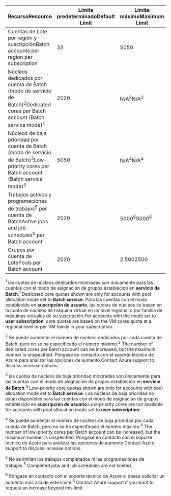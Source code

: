 | <span data-ttu-id="38145-101">**Recurso**</span><span class="sxs-lookup"><span data-stu-id="38145-101">**Resource**</span></span> | <span data-ttu-id="38145-102">**Límite predeterminado**</span><span class="sxs-lookup"><span data-stu-id="38145-102">**Default Limit**</span></span> | <span data-ttu-id="38145-103">**Límite máximo**</span><span class="sxs-lookup"><span data-stu-id="38145-103">**Maximum Limit**</span></span> |
| --- | --- | --- |
| <span data-ttu-id="38145-104">Cuentas de Lote por región y suscripción</span><span class="sxs-lookup"><span data-stu-id="38145-104">Batch accounts per region per subscription</span></span> | <span data-ttu-id="38145-105">3</span><span class="sxs-lookup"><span data-stu-id="38145-105">3</span></span> |<span data-ttu-id="38145-106">50</span><span class="sxs-lookup"><span data-stu-id="38145-106">50</span></span> |
| <span data-ttu-id="38145-107">Núcleos dedicados por cuenta de Batch (modo de servicio de Batch)<sup>1</sup></span><span class="sxs-lookup"><span data-stu-id="38145-107">Dedicated cores per Batch account (Batch service mode)<sup>1</sup></span></span> | <span data-ttu-id="38145-108">20</span><span class="sxs-lookup"><span data-stu-id="38145-108">20</span></span> | <span data-ttu-id="38145-109">N/A<sup>2</sup></span><span class="sxs-lookup"><span data-stu-id="38145-109">N/A<sup>2</sup></span></span> |
| <span data-ttu-id="38145-110">Núcleos de baja prioridad por cuenta de Batch (modo de servicio de Batch)<sup>3</sup></span><span class="sxs-lookup"><span data-stu-id="38145-110">Low-priority cores per Batch account (Batch service mode)<sup>3</sup></span></span> | <span data-ttu-id="38145-111">50</span><span class="sxs-lookup"><span data-stu-id="38145-111">50</span></span> | <span data-ttu-id="38145-112">N/A<sup>4</sup></span><span class="sxs-lookup"><span data-stu-id="38145-112">N/A<sup>4</sup></span></span> |
| <span data-ttu-id="38145-113">Trabajos activos y programaciones de trabajos<sup>5</sup> por cuenta de Batch</span><span class="sxs-lookup"><span data-stu-id="38145-113">Active jobs and job schedules<sup>5</sup> per Batch account</span></span> | <span data-ttu-id="38145-114">20</span><span class="sxs-lookup"><span data-stu-id="38145-114">20</span></span> | <span data-ttu-id="38145-115">5000<sup>6</sup></span><span class="sxs-lookup"><span data-stu-id="38145-115">5000<sup>6</sup></span></span> |
| <span data-ttu-id="38145-116">Grupos por cuenta de Lote</span><span class="sxs-lookup"><span data-stu-id="38145-116">Pools per Batch account</span></span> | <span data-ttu-id="38145-117">20</span><span class="sxs-lookup"><span data-stu-id="38145-117">20</span></span> | <span data-ttu-id="38145-118">2.500</span><span class="sxs-lookup"><span data-stu-id="38145-118">2500</span></span> |

<span data-ttu-id="38145-119"><sup>1</sup> las cuotas de núcleos dedicados mostradas son únicamente para las cuentas con el modo de asignación de grupos establecido en **servicio de Batch**.</span><span class="sxs-lookup"><span data-stu-id="38145-119"><sup>1</sup> Dedicated core quotas shown are only for accounts with pool allocation mode set to **Batch service**.</span></span> <span data-ttu-id="38145-120">Para las cuentas con el modo establecido en **suscripción de usuario**, las cuotas de núcleos se basan en la cuota de núcleos de máquina virtual en un nivel regional o por familia de máquinas virtuales de su suscripción.</span><span class="sxs-lookup"><span data-stu-id="38145-120">For accounts with the mode set to **user subscription**, core quotas are based on the VM cores quota at a regional level or per VM family in your subscription.</span></span>

<span data-ttu-id="38145-121"><sup>2</sup> Se puede aumentar el número de núcleos dedicados por cada cuenta de Batch, pero no se ha especificado el número máximo.</span><span class="sxs-lookup"><span data-stu-id="38145-121"><sup>2</sup> The number of dedicated cores per Batch account can be increased, but the maximum number is unspecified.</span></span> <span data-ttu-id="38145-122">Póngase en contacto con el soporte técnico de Azure para analizar las opciones de aumento.</span><span class="sxs-lookup"><span data-stu-id="38145-122">Contact Azure support to discuss increase options.</span></span>

<span data-ttu-id="38145-123"><sup>3</sup> las cuotas de núcleos de baja prioridad mostradas son únicamente para las cuentas con el modo de asignación de grupos establecido en **servicio de Batch**.</span><span class="sxs-lookup"><span data-stu-id="38145-123"><sup>3</sup> Low-priority core quotas shown are only for accounts with pool allocation mode set to **Batch service**.</span></span> <span data-ttu-id="38145-124">Los núcleos de baja prioridad no están disponibles para las cuentas con el modo de asignación de grupos establecido en **suscripción de usuario**.</span><span class="sxs-lookup"><span data-stu-id="38145-124">Low-priority cores are not available for accounts with pool allocation mode set to **user subscription**.</span></span>

<span data-ttu-id="38145-125"><sup>4</sup> Se puede aumentar el número de núcleos de baja prioridad por cada cuenta de Batch, pero no se ha especificado el número máximo.</span><span class="sxs-lookup"><span data-stu-id="38145-125"><sup>4</sup> The number of low-priority cores per Batch account can be increased, but the maximum number is unspecified.</span></span> <span data-ttu-id="38145-126">Póngase en contacto con el soporte técnico de Azure para analizar las opciones de aumento.</span><span class="sxs-lookup"><span data-stu-id="38145-126">Contact Azure support to discuss increase options.</span></span>

<span data-ttu-id="38145-127"><sup>5</sup> No se limitan los trabajos completados ni las programaciones de trabajos.</span><span class="sxs-lookup"><span data-stu-id="38145-127"><sup>5</sup> Completed jobs and job schedules are not limited.</span></span>

<span data-ttu-id="38145-128"><sup>6</sup> Póngase en contacto con el soporte técnico de Azure si desea solicitar un aumento más allá de este límite.</span><span class="sxs-lookup"><span data-stu-id="38145-128"><sup>6</sup> Contact Azure support if you want to request an increase beyond this limit.</span></span>
